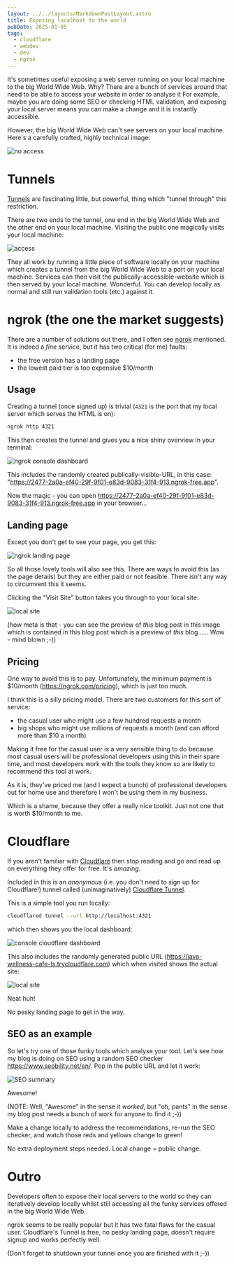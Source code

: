 ```yaml
---
layout: ../../layouts/MarkdownPostLayout.astro
title: Exposing localhost to the world
pubDate: 2025-01-05
tags:
  - cloudflare
  - webdev
  - dev
  - ngrok
---
```


It's sometimes useful exposing a web server running on your local machine to the big World Wide Web. Why? There are a bunch of services around that need to be able to access your website in order to analyse it For example, maybe you are doing some SEO or checking HTML validation, and exposing your local server means you can make a change and it is instantly accessible.

However, the big World Wide Web can't see servers on your local machine. Here's a carefully crafted, highly technical image:

![no access](./img/big-world-wide-web-no-access.png)

# Tunnels

[Tunnels](https://en.wikipedia.org/wiki/HTTP_tunnel) are fascinating little, but powerful, thing which "tunnel through" this restriction.

There are two ends to the tunnel, one end in the big World Wide Web and the other end on your local machine. Visiting the public one magically visits your local machine:

![access](./img/big-world-wide-web-acess.png)

They all work by running a little piece of software locally on your machine which creates a tunnel from the big World Wide Web to a port on your local machine. Services can then visit the publically-accessible-website which is then served by your local machine. Wonderful. You can develop locally as normal and still run validation tools (etc.) against it.

# ngrok (the one the market suggests)

There are a number of solutions out there, and I often see [ngrok](https://ngrok.com) mentioned. It is indeed a _fine_ service, but it has two critical (for me) faults:

- the free version has a landing page
- the lowest paid tier is too expensive $10/month

## Usage

Creating a tunnel (once signed up) is trivial (`4321` is the port that my local server which serves the HTML is on):

```zsh
ngrok http 4321
```

This then creates the tunnel and gives you a nice shiny overview in your terminal:

![ngrok console dashboard](./img/ngrok-console-dashboard.png)

This includes the randomly created publically-visible-URL, in this case: "https://2477-2a0a-ef40-29f-9f01-e83d-9083-31f4-913.ngrok-free.app".

Now the magic - you can open https://2477-2a0a-ef40-29f-9f01-e83d-9083-31f4-913.ngrok-free.app in your browser...

## Landing page

Except you don't get to see your page, you get this:

![ngrok landing page](./img/ngrok-landing-page.png)

So all those lovely tools will also see this. There are ways to avoid this (as the page details) but they are either paid or not feasible. There isn't any way to circumvent this it seems.

Clicking the "Visit Site" button takes you through to your local site:

![local site](./img/ngrok-local-site.png)

(how meta is that - you can see the preview of _this_ blog post in this image which is contained in this blog post which is a preview of _this_ blog...... Wow - mind blown ;-))

## Pricing

One way to avoid this is to pay. Unfortunately, the minimum payment is $10/month (https://ngrok.com/pricing), which is just too much.

I think this is a silly pricing model. There are two customers for this sort of service:

- the casual user who might use a few hundred requests a month
- big shops who might use millions of requests a month (and can afford more than $10 a month)

Making it free for the casual user is a very sensible thing to do because most casual users will be professional developers using this in their spare time, and most developers work with the tools they know so are likely to recommend this tool at work.

As it is, they've priced me (and I expect a bunch) of professional developers out for home use and therefore I won't be using them in my business.

Which is a shame, because they offer a really nice toolkit. Just not one that is worth $10/month to me.

# Cloudflare

If you aren't familiar with [Cloudflare](https://cloudflare.com) then stop reading and go and read up on everything they offer for free. It's _amazing_.

Included in this is an _anonymous_ (i.e. you don't need to sign up for Cloudflare!) tunnel called (unimaginatively) [Cloudflare Tunnel](https://developers.cloudflare.com/cloudflare-one/connections/connect-networks/).

This is a simple tool you run locally:

```zsh
cloudflared tunnel --url http://localhost:4321
```

which then shows you the local dashboard:

![console cloudflare dashboard](./img/cloudflare-tunnel.png)

This also includes the randomly generated public URL (https://java-wellness-cafe-ls.trycloudflare.com) which when visited shows the actual site:

![local site](./img/cloudflare-local-site.png)

Neat huh!

No pesky landing page to get in the way.

## SEO as an example

So let's try one of those funky tools which analyse your tool. Let's see how my blog is doing on SEO using a random SEO checker https://www.seobility.net/en/. Pop in the public URL and let it work:

![SEO summary](./img/seo-summary.png)

Awesome!

(NOTE: Well, "Awesome" in the sense it _worked_, but "oh, pants" in the sense my blog post needs a bunch of work for anyone to find it ;-))

Make a change locally to address the recommendations, re-run the SEO checker, and watch those reds and yellows change to green!

No extra deployment steps needed. Local change = public change.

# Outro

Developers often to expose their local servers to the world so they can iteratively develop locally whilst still accessing all the funky services offered in the big World Wide Web.

ngrok seems to be really popular but it has two fatal flaws for the casual user. Cloudflare's Tunnel is free, no pesky landing page, doesn't require signup and works perfectly well.

(Don't forget to shutdown your tunnel once you are finished with it ;-))
